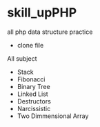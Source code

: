 # skill_upPHP

all php data structure practice
- clone file



All subject
- Stack
- Fibonacci
- Binary Tree
- Linked List
- Destructors
- Narcissistic
- Two Dimmensional Array

